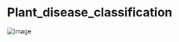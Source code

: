 # Plant_disease_classification
![image](https://github.com/user-attachments/assets/ae644a5b-6bad-4b08-a941-861cb9681bc6)
